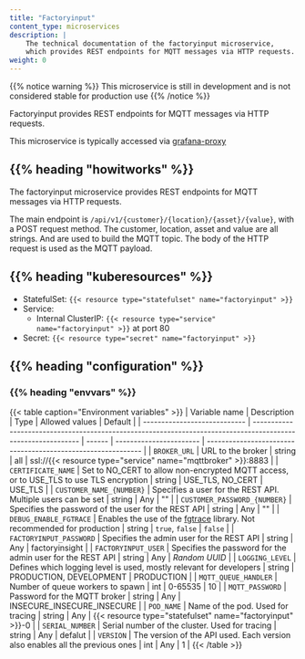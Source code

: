 ```yaml
---
title: "Factoryinput"
content_type: microservices
description: |
    The technical documentation of the factoryinput microservice,
    which provides REST endpoints for MQTT messages via HTTP requests.
weight: 0
---
```


<!-- overview -->

{{% notice warning %}}
This microservice is still in development and is not considered stable for production use
{{% /notice %}}

Factoryinput provides REST endpoints for MQTT messages via HTTP requests.

This microservice is typically accessed via [grafana-proxy](/docs/architecture/microservices/community/grafana-proxy)

## {{% heading "howitworks" %}}

The factoryinput microservice provides REST endpoints for MQTT messages via HTTP requests.

The main endpoint is `/api/v1/{customer}/{location}/{asset}/{value}`, with a POST
request method. The customer, location, asset and value are all strings. And are
used to build the MQTT topic. The body of the HTTP request is used as the MQTT
payload.

<!-- body -->

## {{% heading "kuberesources" %}}

- StatefulSet: `{{< resource type="statefulset" name="factoryinput" >}}`
- Service:
  - Internal ClusterIP: `{{< resource type="service" name="factoryinput" >}}` at
    port 80
- Secret: `{{< resource type="secret" name="factoryinput" >}}`

## {{% heading "configuration" %}}

### {{% heading "envvars" %}}

{{< table caption="Environment variables" >}}
| Variable name                | Description                                                                                                  | Type   | Allowed values          | Default                                                      |
| ---------------------------- | ------------------------------------------------------------------------------------------------------------ | ------ | ----------------------- | ------------------------------------------------------------ |
| `BROKER_URL`                 | URL to the broker                                                                                            | string | all                     | ssl://{{< resource type="service" name="mqttbroker" >}}:8883 |
| `CERTIFICATE_NAME`           | Set to NO_CERT to allow non-encrypted MQTT access, or to USE_TLS to use TLS encryption                       | string | USE_TLS, NO_CERT        | USE_TLS                                                      |
| `CUSTOMER_NAME_{NUMBER}`     | Specifies a user for the REST API. Multiple users can be set                                                 | string | Any                     | ""                                                           |
| `CUSTOMER_PASSWORD_{NUMBER}` | Specifies the password of the user for the REST API                                                          | string | Any                     | ""                                                           |
| `DEBUG_ENABLE_FGTRACE`       | Enables the use of the [fgtrace](https://github.com/felixge/fgtrace) library. Not recommended for production | string | `true`, `false`         | `false`                                                      |
| `FACTORYINPUT_PASSWORD`      | Specifies the admin user for the REST API                                                                    | string | Any                     | factoryinsight                                               |
| `FACTORYINPUT_USER`          | Specifies the password for the admin user for the REST API                                                   | string | Any                     | _Random UUID_                                                |
| `LOGGING_LEVEL`              | Defines which logging level is used, mostly relevant for developers                                          | string | PRODUCTION, DEVELOPMENT | PRODUCTION                                                   |
| `MQTT_QUEUE_HANDLER`         | Number of queue workers to spawn                                                                             | int    | 0-65535                 | 10                                                           |
| `MQTT_PASSWORD`              | Password for the MQTT broker                                                                                 | string | Any                     | INSECURE_INSECURE_INSECURE                                   |
| `POD_NAME`                   | Name of the pod. Used for tracing                                                                            | string | Any                     | {{< resource type="statefulset" name="factoryinput" >}}-0    |
| `SERIAL_NUMBER`              | Serial number of the cluster. Used for tracing                                                               | string | Any                     | defalut                                                      |
| `VERSION`                    | The version of the API used. Each version also enables all the previous ones                                 | int    | Any                     | 1                                                            |
{{< /table >}}
